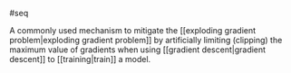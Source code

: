 #seq

A commonly used mechanism to mitigate the
[[exploding gradient problem|exploding gradient problem]] by artificially
limiting (clipping) the maximum value of gradients when using
[[gradient descent|gradient descent]] to [[training|train]] a model.

